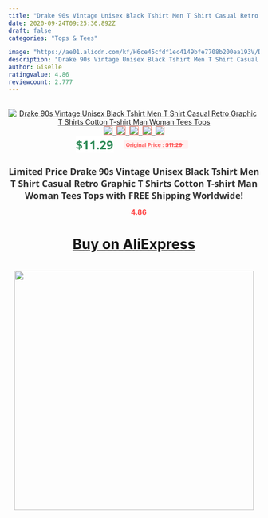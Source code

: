 ```yaml
---
title: "Drake 90s Vintage Unisex Black Tshirt Men T Shirt Casual Retro Graphic T Shirts Cotton T-shirt Man Woman Tees Tops"
date: 2020-09-24T09:25:36.892Z
draft: false
categories: "Tops & Tees"

image: "https://ae01.alicdn.com/kf/H6ce45cfdf1ec4149bfe7708b200ea193V/Drake-90s-Vintage-Unisex-Black-Tshirt-Men-T-Shirt-Casual-Retro-Graphic-T-Shirts-Cotton-T.jpg"
description: "Drake 90s Vintage Unisex Black Tshirt Men T Shirt Casual Retro Graphic T Shirts Cotton T-shirt Man Woman Tees Tops"
author: Giselle
ratingvalue: 4.86
reviewcount: 2.777
---
```

<br>
<div style="text-align: center;">
<a href="https://s.click.aliexpress.com/e/_A53llj" target="_blank" rel="nofollow noopener noreferrer"><img alt="Drake 90s Vintage Unisex Black Tshirt Men T Shirt Casual Retro Graphic T Shirts Cotton T-shirt Man Woman Tees Tops" class="magnifier-image" src="https://ae01.alicdn.com/kf/H6ce45cfdf1ec4149bfe7708b200ea193V/Drake-90s-Vintage-Unisex-Black-Tshirt-Men-T-Shirt-Casual-Retro-Graphic-T-Shirts-Cotton-T.jpg_640x640.jpg">
<br>
<img style="border:1px solid salmon" src="https://ae01.alicdn.com/kf/H6ce45cfdf1ec4149bfe7708b200ea193V/Drake-90s-Vintage-Unisex-Black-Tshirt-Men-T-Shirt-Casual-Retro-Graphic-T-Shirts-Cotton-T.jpg_120x120.jpg">&nbsp;&nbsp;<img style="border:1px solid salmon" src="https://ae01.alicdn.com/kf/H54c644012b2f46b6a166696f70923d2dD/Drake-90s-Vintage-Unisex-Black-Tshirt-Men-T-Shirt-Casual-Retro-Graphic-T-Shirts-Cotton-T.jpg_120x120.jpg">&nbsp;&nbsp;<img style="border:1px solid salmon" src="https://ae01.alicdn.com/kf/Ha870b3bbe5634bd094b839b2d6ff6843J/Drake-90s-Vintage-Unisex-Black-Tshirt-Men-T-Shirt-Casual-Retro-Graphic-T-Shirts-Cotton-T.jpg_120x120.jpg">&nbsp;&nbsp;<img style="border:1px solid salmon" src="https://ae01.alicdn.com/kf/H105b91390d514d59b8a92761ad71e072U/Drake-90s-Vintage-Unisex-Black-Tshirt-Men-T-Shirt-Casual-Retro-Graphic-T-Shirts-Cotton-T.jpg_120x120.jpg">&nbsp;&nbsp;<img style="border:1px solid salmon" src="https://ae01.alicdn.com/kf/H05a22961ae5c490e80b0ef8fd793c1fbP/Drake-90s-Vintage-Unisex-Black-Tshirt-Men-T-Shirt-Casual-Retro-Graphic-T-Shirts-Cotton-T.jpg_120x120.jpg"></a></div><br0>
<div style="text-align: center;"><span style="background-color: white; border: 0px; box-sizing: border-box; color: seagreen; display: inline-block; font-family: &quot;open sans&quot; , &quot;arial&quot; , &quot;helvetica&quot; , sans-serif , &quot;heiti&quot;; font-size: 24px; font-stretch: inherit; font-weight: 700; line-height: inherit; margin: 0px 10px 0px 0px; padding: 0px; vertical-align: middle;">$11.29 </span>
<span style="background: rgb(255 , 241 , 241); border-radius: 3px; border: 0px; box-sizing: border-box; color: #ff4747; display: inline-block; font-family: inherit; font-size: 12px; font-stretch: inherit; font-style: inherit; font-variant: inherit; font-weight: 600; line-height: inherit; margin: 0px; padding: 2px 5px; transform: scale(0.9); vertical-align: middle;">Original Price : <b style="text-decoration: line-through;">$11.29 </b> &nbsp;&nbsp;</span></div>
<h1 style="color: #333333; display: inline-block; font-family: &quot;open sans&quot; , &quot;arial&quot; , &quot;helvetica&quot; , sans-serif , &quot;heiti&quot;; font-size: 18px; font-stretch: inherit; font-weight: 700; text-align: center;">Limited Price Drake 90s Vintage Unisex Black Tshirt Men T Shirt Casual Retro Graphic T Shirts Cotton T-shirt Man Woman Tees Tops with FREE Shipping Worldwide!</h1>
<div style="color: #ff4747; text-align: center;">
<img src="https://4.bp.blogspot.com/-M0ZcTcb-5uY/XleCXlxnR4I/AAAAAAAAAEc/OrjgMkXV1oMQFaCRZj5HQwOCBcu3w1FegCPcBGAYYCw/s1600/star.png" style="height: 15px;">&nbsp;<b>4.86</b></div>
<div class="button_cont" align="center"><a class="buynow_a" href="https://s.click.aliexpress.com/e/_A53llj" target="_blank" rel="nofollow noopener noreferrer"><H1>Buy on AliExpress</H1></a></div><br>
<div class="separator" style="clear: both; text-align: center;">
<img src="https://lh3.googleusercontent.com/-pTy5HemUv9M/XlePHvY0dAI/AAAAAAAAAE4/0nX5iRUoIWY8eMW9Dpxeirr157OZliDIgCLcBGAsYHQ/s1600/badge.gif" width="480">
</div>
